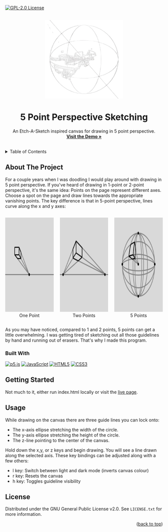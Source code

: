<!-- Improved compatibility of back to top link: See: https://github.com/othneildrew/Best-README-Template/pull/73 -->
<a id="readme-top"></a>

[![GPL-2.0 License][license-shield]][license-url]


<!-- PROJECT LOGO -->
<br />
<div align="center">
  <a href="https://github.com/othneildrew/Best-README-Template">
    <img src="images/sampleImage.png" alt="Logo" width="250" height="250">
  </a>

  <h1 align="center">5 Point Perspective Sketching</h1>

  <p align="center">
    An Etch-A-Sketch inspired canvas for drawing in 5 point perspective.
    <br />
    <a href="https://precisshley.github.io/5pointperspective/"><strong>Visit the Demo »</strong></a>
    <br />
    <br />
  </p>
</div>


<!-- TABLE OF CONTENTS -->
<details>
  <summary>Table of Contents</summary>
  <ol>
    <li>
      <a href="#about-the-project">About The Project</a>
      <ul>
        <li><a href="#built-with">Built With</a></li>
      </ul>
    </li>
    <li>
      <a href="#getting-started">Getting Started</a>
    </li>
    <li><a href="#usage">Usage</a></li>
    <li><a href="#license">License</a></li>
  </ol>
</details>


<!-- ABOUT THE PROJECT -->
## About The Project

For a couple years when I was doodling I would play around with drawing in 5 point perspective. If you've heard of drawing in 1-point or 2-point perspective, it's the same idea: Points on the page represent different axes. Choose a spot on the page and draw lines towards the appropriate vanishing points. The key difference is that in 5-point perspective, lines curve along the x and y axes:

<div style="display: flex; justify-content: center; gap: 20px;">
  <p align="center">
    <img src="images/1PointEx.svg" alt="1 Point Image" width="300" height="300">
    <br>
    <span>One Point</span>
  </p>
  <p align="center">
    <img src="images/2PointEx.svg" alt="2 Point Image" width="300" height="300">
    <br>
    <span>Two Points</span>
  </p>
  <p align="center">
    <img src="images/5PointEx.svg" alt="5 Point Image" width="300" height="300">
    <br>
    <span>5 Points</span>
  </p>
</div>



As you may have noticed, compared to 1 and 2 points, 5 points can get a little overwhelming. I was getting tired of sketching out all those guidelines by hand and running out of erasers. That's why I made this program.


### Built With

 [![p5.js][p5.js]][p5-url]
 [![JavaScript][JavaScript]][js-url]
 [![HTML5][HTML5]][html-url]
 [![CSS3][CSS3]][css-url]



<!-- GETTING STARTED -->
## Getting Started

Not much to it, either run index.html locally or visit the <a href="https://precisshley.github.io/5pointperspective/">live page</a>.


<!-- USAGE EXAMPLES -->
## Usage

While drawing on the canvas there are three guide lines you can lock onto: 
* The x-axis ellipse stretching the width of the circle.
* The y-axis ellipse stretching the height of the circle.
* The z-line pointing to the center of the canvas.

Hold down the x,y, or z keys and begin drawing. You will see a line drawn along the selected axis.
These key bindings can be adjusted along with a few others:
* l key: Switch between light and dark mode (inverts canvas colour)
* r key: Resets the canvas
* h key: Toggles guideline visibility


<!-- LICENSE -->
## License

Distributed under the GNU General Public License v2.0. See `LICENSE.txt` for more information.


<p align="right">(<a href="#readme-top">back to top</a>)</p>


<!-- MARKDOWN LINKS & IMAGES -->
<!-- https://www.markdownguide.org/basic-syntax/#reference-style-links -->
[license-shield]: https://img.shields.io/badge/License-GPL%202.0-blue.svg?style=for-the-badge
[license-url]: https://www.gnu.org/licenses/old-licenses/gpl-2.0.html

[p5.js]: https://img.shields.io/badge/p5.js-FFFFFF?style=for-the-badge&logo=p5.js&logoColor=FFFFFF
[p5-url]: https://p5js.org/

[JavaScript]: https://img.shields.io/badge/JavaScript-F7DF1E?style=for-the-badge&logo=javascript&logoColor=000000
[js-url]: https://developer.mozilla.org/en-US/docs/Web/JavaScript

[HTML5]: https://img.shields.io/badge/HTML5-E34F26?style=for-the-badge&logo=html5&logoColor=FFFFFF
[html-url]: https://developer.mozilla.org/en-US/docs/Web/HTML

[CSS3]: https://img.shields.io/badge/CSS3-2965F1?style=for-the-badge&logo=css3&logoColor=FFFFFF
[css-url]: https://developer.mozilla.org/en-US/docs/Web/CSS
